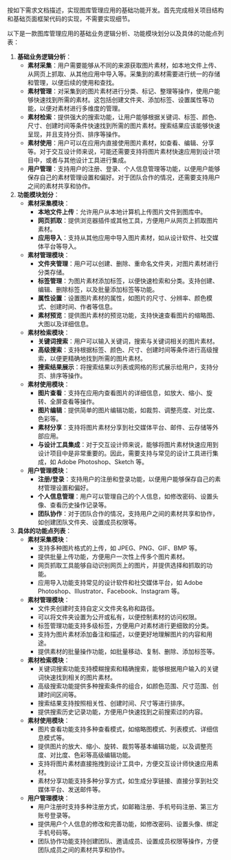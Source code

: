 按如下需求文档描述，实现图库管理应用的基础功能开发。首先完成相关项目结构和基础页面框架代码的实现，不需要实现细节。

以下是一款图库管理应用的基础业务逻辑分析、功能模块划分以及具体的功能点列表：
1. **基础业务逻辑分析**：
    - **素材采集**：用户需要能够从不同的来源获取图片素材，如本地文件上传、从网页上抓取、从其他应用中导入等。采集到的素材需要进行统一的存储和管理，以便后续的使用和查找。
    - **素材管理**：对采集到的图片素材进行分类、标记、整理等操作，使用户能够快速找到所需的素材。这包括创建文件夹、添加标签、设置属性等功能，以便对素材进行多维度的管理。
    - **素材检索**：提供强大的搜索功能，让用户能够根据关键词、标签、颜色、尺寸、创建时间等条件快速找到所需的图片素材。搜索结果应该能够快速呈现，并且支持分页、排序等操作。
    - **素材使用**：用户可以在应用内直接使用图片素材，如查看、编辑、分享等。对于交互设计师来说，可能还需要支持将图片素材快速应用到设计项目中，或者与其他设计工具进行集成。
    - **用户管理**：支持用户的注册、登录、个人信息管理等功能，以便用户能够保存自己的素材管理设置和偏好。对于团队合作的情况，还需要支持用户之间的素材共享和协作。
2. **功能模块划分**：
    - **素材采集模块**：
        - **本地文件上传**：允许用户从本地计算机上传图片文件到图库中。
        - **网页抓取**：提供浏览器插件或其他工具，方便用户从网页上抓取图片素材。
        - **应用导入**：支持从其他应用中导入图片素材，如从设计软件、社交媒体平台等导入。
    - **素材管理模块**：
        - **文件夹管理**：用户可以创建、删除、重命名文件夹，对图片素材进行分类存储。
        - **标签管理**：为图片素材添加标签，以便快速检索和分类。支持创建、编辑、删除标签，以及批量添加标签等功能。
        - **属性设置**：设置图片素材的属性，如图片的尺寸、分辨率、颜色模式、创建时间、作者等信息。
        - **素材预览**：提供图片素材的预览功能，支持快速查看图片的缩略图、大图以及详细信息。
    - **素材检索模块**：
        - **关键词搜索**：用户可以输入关键词，搜索与关键词相关的图片素材。
        - **高级搜索**：支持根据标签、颜色、尺寸、创建时间等条件进行高级搜索，以便更精确地找到所需的图片素材。
        - **搜索结果展示**：将搜索结果以列表或网格的形式展示给用户，支持分页、排序等操作。
    - **素材使用模块**：
        - **图片查看**：支持在应用内查看图片的详细信息，如放大、缩小、旋转、全屏查看等操作。
        - **图片编辑**：提供简单的图片编辑功能，如裁剪、调整亮度、对比度、色彩等。
        - **素材分享**：支持将图片素材分享到社交媒体平台、邮件、云存储等外部应用。
        - **与设计工具集成**：对于交互设计师来说，能够将图片素材快速应用到设计项目中是非常重要的。因此，需要支持与常见的设计工具进行集成，如 Adobe Photoshop、Sketch 等。
    - **用户管理模块**：
        - **注册/登录**：支持用户的注册和登录功能，以便用户能够保存自己的素材管理设置和偏好。
        - **个人信息管理**：用户可以管理自己的个人信息，如修改密码、设置头像、查看历史操作记录等。
        - **团队协作**：对于团队合作的情况，支持用户之间的素材共享和协作，如创建团队文件夹、设置成员权限等。
3. **具体的功能点列表**：
    - **素材采集模块**：
        - 支持多种图片格式的上传，如 JPEG、PNG、GIF、BMP 等。
        - 提供批量上传功能，方便用户一次性上传多个图片素材。
        - 网页抓取工具能够自动识别网页上的图片，并提供选择和抓取的功能。
        - 应用导入功能支持常见的设计软件和社交媒体平台，如 Adobe Photoshop、Illustrator、Facebook、Instagram 等。
    - **素材管理模块**：
        - 文件夹创建时支持自定义文件夹名称和路径。
        - 可以将文件夹设置为公开或私有，以便控制素材的访问权限。
        - 标签管理功能支持多级标签，方便用户对素材进行更细致的分类。
        - 支持为图片素材添加备注和描述，以便更好地理解图片的内容和用途。
        - 提供素材的批量操作功能，如批量移动、复制、删除、添加标签等。
    - **素材检索模块**：
        - 关键词搜索功能支持模糊搜索和精确搜索，能够根据用户输入的关键词快速找到相关的图片素材。
        - 高级搜索功能提供多种搜索条件的组合，如颜色范围、尺寸范围、创建时间区间等。
        - 搜索结果支持按照相关性、创建时间、尺寸等进行排序。
        - 提供搜索历史记录功能，方便用户快速找到之前搜索过的内容。
    - **素材使用模块**：
        - 图片查看功能支持多种查看模式，如缩略图模式、列表模式、详细信息模式等。
        - 提供图片的放大、缩小、旋转、裁剪等基本编辑功能，以及调整亮度、对比度、色彩等高级编辑功能。
        - 支持将图片素材直接拖拽到设计工具中，方便交互设计师快速应用素材。
        - 素材分享功能支持多种分享方式，如生成分享链接、直接分享到社交媒体平台、发送邮件等。
    - **用户管理模块**：
        - 用户注册时支持多种注册方式，如邮箱注册、手机号码注册、第三方账号登录等。
        - 提供用户个人信息的修改和完善功能，如修改密码、设置头像、绑定手机号码等。
        - 团队协作功能支持创建团队、邀请成员、设置成员权限等操作，方便团队成员之间的素材共享和协作。